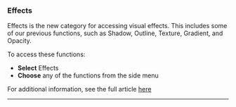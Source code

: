 ### Effects

Effects is the new category for accessing visual effects. This includes some of our previous functions, such as Shadow, Outline, Texture, Gradient, and Opacity.

To access these functions: 

  * **Select** Effects
  * **Choose** any of the functions from the side menu

For additional information, see the full article [here](https://support.optisigns.com/hc/en-us/articles/41432385864595)

---
